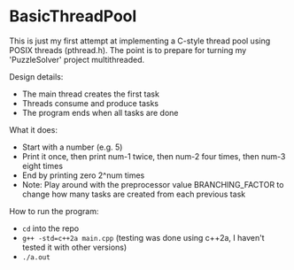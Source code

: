 # BasicThreadPool
This is just my first attempt at implementing a C-style thread pool using POSIX threads (pthread.h). 
The point is to prepare for turning my 'PuzzleSolver' project multithreaded.

Design details:  
- The main thread creates the first task
- Threads consume and produce tasks
- The program ends when all tasks are done

What it does:
- Start with a number (e.g. 5)
- Print it once, then print num-1 twice, then num-2 four times, then num-3 eight times
- End by printing zero 2^num times
- Note: Play around with the preprocessor value BRANCHING_FACTOR to change how many tasks are created from each previous task

How to run the program:
- `cd` into the repo
- `g++ -std=c++2a main.cpp` (testing was done using c++2a, I haven't tested it with other versions)
- `./a.out`
